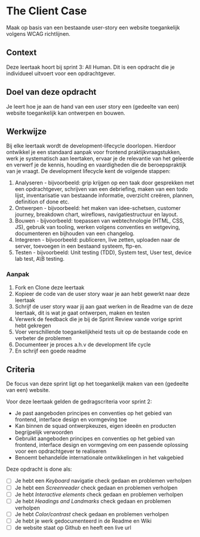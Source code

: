 # The Client Case

Maak op basis van een bestaande user-story een website toegankelijk volgens WCAG richtlijnen.
 
## Context

Deze leertaak hoort bij sprint 3: All Human. Dit is een opdracht die je individueel uitvoert voor een opdrachtgever.

## Doel van deze opdracht

Je leert hoe je aan de hand van een user story een (gedeelte van een) website toegankelijk kan ontwerpen en bouwen.

## Werkwijze

Bij elke leertaak wordt de development-lifecycle doorlopen. Hierdoor ontwikkel je een standaard aanpak voor frontend praktijkvraagstukken, werk je systematisch aan leertaken, ervaar je de relevantie van het geleerde en verwerf je de kennis, houding en vaardigheden die de beroepspraktijk van je vraagt.
De development lifecycle kent de volgende stappen:

1. Analyseren - bijvoorbeeld: grip krijgen op een taak door gesprekken met een opdrachtgever, schrijven van een debriefing, maken van een todo lijst, inventarisatie van bestaande informatie, overzicht creëren, plannen, definition of done etc.
2. Ontwerpen - bijvoorbeeld: het maken van idee-schetsen, customer journey, breakdown chart, wireflows, navigatiestructuur en layout.
3. Bouwen - bijvoorbeeld: toepassen van webtechnologie (HTML, CSS, JS), gebruik van tooling, werken volgens conventies en wetgeving, documenteren en bijhouden van een changelog.
4. Integreren - bijvoorbeeld: publiceren, live zetten, uploaden naar de server, toevoegen in een bestaand systeem, ftp-en.
5. Testen - bijvoorbeeld: Unit testing (TDD), System test, User test, device lab test, A\B testing.

### Aanpak

1. Fork en Clone deze leertaak
2. Kopieer de code van de user story waar je aan hebt gewerkt naar deze leertaak
3. Schrijf de user story waar jij aan gaat werken in de Readme van de deze leertaak, dit is wat je gaat ontwerpen, maken en testen
4. Verwerk de feedback die je bij de Sprint Review vande vorige sprint hebt gekregen
5. Voer verschillende toegankelijkheid tests uit op de bestaande code en verbeter de problemen
6. Documenteer je proces a.h.v de development life cycle
7. En schrijf een goede readme

## Criteria

De focus van deze sprint ligt op het toegankelijk maken van een (gedeelte van een) website.

Voor deze leertaak gelden de gedragscriteria voor sprint 2: 
* Je past aangeboden principes en conventies op het gebied van frontend, interface design en vormgeving toe
* Kan binnen de squad ontwerpkeuzes, eigen ideeën en producten begrijpelijk verwoorden
* Gebruikt aangeboden principes en conventies op het gebied van frontend, interface design en vormgeving om een passende oplossing voor een opdrachtgever te realiseren
* Benoemt behandelde internationale ontwikkelingen in het vakgebied

Deze opdracht is done als:
- [ ] Je hebt een _Keyboard_ navigatie check gedaan en problemen verholpen
- [ ] Je hebt een _Screenreader_ check gedaan en problemen verholpen
- [ ] Je hebt _Interactive elements_ check gedaan en problemen verholpen
- [ ] Je hebt _Headings and Landmarks_ check gedaan en problemen verholpen
- [ ] Je hebt _Color/contrast_ check gedaan en problemen verholpen
- [ ] Je hebt je werk gedocumenteerd in de Readme en Wiki 
- [ ] de website staat op Github en heeft een live url
